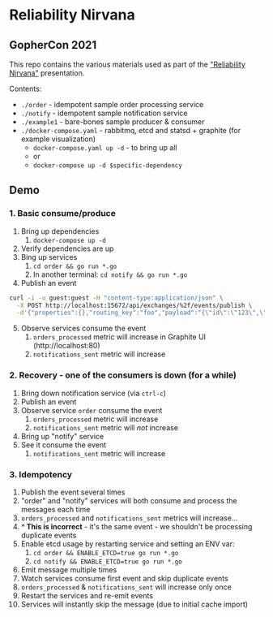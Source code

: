 # Reliability Nirvana
## GopherCon 2021

This repo contains the various materials used as part of the ["Reliability Nirvana"](https://www.gophercon.com/agenda/speakers/1221929) 
presentation.

Contents:

* `./order` - idempotent sample order processing service
* `./notify` - idempotent sample notification service
* `./example1` - bare-bones sample producer & consumer
* `./docker-compose.yaml` - rabbitmq, etcd and statsd + graphite (for example visualization)
  * `docker-compose.yaml up -d` - to bring up all
  * or 
  * `docker-compose up -d $specific-dependency`

## Demo

### 1. Basic consume/produce

1. Bring up dependencies
   1. `docker-compose up -d`
2. Verify dependencies are up
3. Bing up services
   1. `cd order && go run *.go`
   2. In another terminal: `cd notify && go run *.go`
4. Publish an event
```bash
curl -i -u guest:guest -H "content-type:application/json" \
  -X POST http://localhost:15672/api/exchanges/%2f/events/publish \
  -d'{"properties":{},"routing_key":"foo","payload":"{\"id\":\"123\",\"type\":\"new_order\"}","payload_encoding":"string"}'
```
5. Observe services consume the event
   1. `orders_processed` metric will increase in Graphite UI (http://localhost:80)
   2. `notifications_sent` metric will increase

### 2. Recovery - one of the consumers is down (for a while)

1. Bring down notification service (via `ctrl-c`)
2. Publish an event
3. Observe service `order` consume the event
   1. `orders_processed` metric will increase
   2. `notifications_sent` metric will _not_ increase
4. Bring up "notify" service
5. See it consume the event
   1. `notifications_sent` metric will increase

### 3. Idempotency

1. Publish the event several times
2. "order" and "notify" services will both consume and process the messages each time
3. `orders_processed` and `notifications_sent` metrics will increase...
4. **^ This is incorrect** - it's the same event - we shouldn't be processing duplicate events
5. Enable etcd usage by restarting service and setting an ENV var:
   1. `cd order && ENABLE_ETCD=true go run *.go`
   2. `cd notify && ENABLE_ETCD=true go run *.go`
6. Emit message multiple times
7. Watch services consume first event and skip duplicate events
8. `orders_processed` & `notifications_sent` will increase only once
9. Restart the services and re-emit events
10. Services will instantly skip the message (due to initial cache import)
